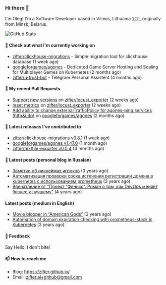 ### Hi there 👋

I'm Oleg! I'm a Software Developer based in Vilnius, Lithuania 🇱🇹, originally from Minsk, Belarus.

![GitHub Stats](https://github-readme-stats.vercel.app/api?username=zifter&count_private=true&theme=tokyonight&show_icons=true)

#### 👷 Check out what I'm currently working on

- [zifter/clickhouse-migrations](https://github.com/zifter/clickhouse-migrations) - Simple migration tool for clickhouse database (1 week ago)
- [googleforgames/agones](https://github.com/googleforgames/agones) - Dedicated Game Server Hosting and Scaling for Multiplayer Games on Kubernetes (2 months ago)
- [zifter/u-trust-bot](https://github.com/zifter/u-trust-bot) - Telegram Personal Assistent (4 months ago)

#### 🔨 My recent Pull Requests

- [Support new versions](https://github.com/zifter/locust_exporter/pull/2) on [zifter/locust_exporter](https://github.com/zifter/locust_exporter) (2 weeks ago)
- [reset metrics](https://github.com/zifter/locust_exporter/pull/1) on [zifter/locust_exporter](https://github.com/zifter/locust_exporter) (2 weeks ago)
- [Add ability to change externalTrafficPolicy for agones-ping services (http&amp;udp)](https://github.com/googleforgames/agones/pull/4083) on [googleforgames/agones](https://github.com/googleforgames/agones) (2 months ago)

#### 🚀 Latest releases I've contributed to
- [zifter/clickhouse-migrations v0.8.1](https://github.com/zifter/clickhouse-migrations/releases/tag/v0.8.1) (1 week ago)
- [googleforgames/agones v1.47.0](https://github.com/googleforgames/agones/releases/tag/v1.47.0) (1 month ago)
- [zifter/textfile-exporter v0.0.4](https://github.com/zifter/textfile-exporter/releases/tag/v0.0.4) (4 months ago)

#### 📄 Latest posts (personal blog in Russian)
- [Заметки об никнеймах игроков](https://zifter.github.io/offtopic/gamedev/2021/12/10/nicknames-in-games.html) (3 years ago)
- [Автоматизация проверки срока истечения регистрации домена в kubernetes с использованием prometheus](https://zifter.github.io/devops/2021/09/12/domain-expiration-prometheus-exporter.html) (3 years ago)
- [Впечатление от “Проект “Феникс”. Роман о том, как DevOps меняет бизнес к лучшему”](https://zifter.github.io/offtopic/2021/01/09/fenix-book-review.html) (4 years ago)

#### Latest posts (medium in English)
- [Movie blooper in “American Gods”](https://medium.com/@zifter/movie-blooper-in-american-gods-aee3b286b899?source=rss-766601af1f16------2) (2 years ago)
- [Automation of domain expiration checking with prometheus-stack in Kubernetes](https://medium.com/@zifter/automation-of-domain-expiration-checking-with-prometheus-stack-in-kubernetes-ea4e4571f5b4?source=rss-766601af1f16------2) (3 years ago)

#### 💬 Feedback

Say Hello, I don't bite!

#### 📫 How to reach me

- Blog: https://zifter.github.io/
- Email: zifter.ai+github@gmail.com
